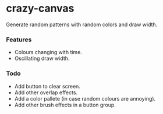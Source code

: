 # crazy-canvas

Generate random patterns with random colors and draw width.

### Features
* Colours changing with time.
* Oscillating draw width.

### Todo
* Add button to clear screen.
* Add other overlap effects.
* Add a color pallete (in case random colours are annoying).
* Add other brush effects in a button group.